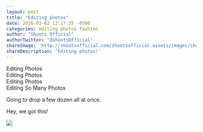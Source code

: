 ```yaml
---
layout: post
title: "Editing photos"
date: 2016-03-02 12:17:35 -0500
categories: editing photos fashion
author: "Shoots Official"
authorTwitter: "@shootsOfficial"
shareImage: 'http://shootsofficial.com/shootsofficial.assets/images/shoots-jasonhargrove-breanna-sneak-peek.jpg'
shareDescription: 'Editing photos!'
---
```


Editing Photos  
Editing Photos  
Editing Photos  
Editing So Many Photos  

Going to drop a few dozen all at once.  

Hey, we got this!  

<a href="http://shootsofficial.com/editing/photos/fashion/2016/03/02/editing-photos-sneak-peek.html">
  <img src="http://shootsofficial.com/shootsofficial.assets/images/shoots-jasonhargrove-breanna-sneak-peek.jpg">
</a> 
